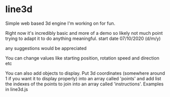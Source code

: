 # line3d
Simple web based 3d engine I'm working on for fun.

Right now it's incredibly basic and more of a demo so likely not much point trying to adapt it to do anything meaningful.
start date 07/10/2020 (d/m/y)

any suggestions would be appreciated

You can change values like starting position, rotation speed and direction etc

You can also add objects to display. Put 3d coordinates (somewhere around 1 if you want it to display properly) into an array called 'points' and add list the indexes of the points to join into an array called 'instructions'. Examples in line3d.js
